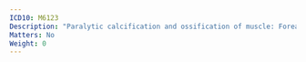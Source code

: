 ```yaml
---
ICD10: M6123
Description: "Paralytic calcification and ossification of muscle: Forearm"
Matters: No
Weight: 0
---
```


